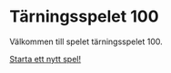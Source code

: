Tärningsspelet 100
===========================


 Välkommen till spelet tärningsspelet 100.

 [Starta ett nytt spel!](dice100/init)
